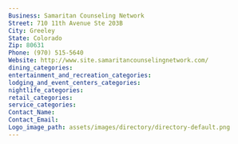 ```yaml
---
Business: Samaritan Counseling Network
Street: 710 11th Avenue Ste 203B
City: Greeley
State: Colorado
Zip: 80631
Phone: (970) 515-5640
Website: http://www.site.samaritancounselingnetwork.com/
dining_categories: 
entertainment_and_recreation_categories: 
lodging_and_event_centers_categories: 
nightlife_categories: 
retail_categories: 
service_categories: 
Contact_Name: 
Contact_Email: 
Logo_image_path: assets/images/directory/directory-default.png
---
```

